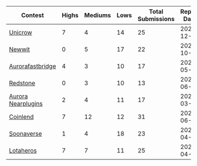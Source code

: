 | Contest | Highs | Mediums | Lows | Total Submissions | Report Date |
| ------ | ----- | ------- | ---- | ----------------- |---------- |
| [Unicrow](https://github.com/solodit/solodit_content/blob/main/reports/AuditOne/2022-12-14-Unicrow.md) | 7 | 4 | 14 | 25 | 2022-12-14
| [Newwit](https://github.com/solodit/solodit_content/blob/main/reports/AuditOne/2022-10-19-Newwit.md) | 0 | 5 | 17 | 22 | 2022-10-19
| [Aurorafastbridge](https://github.com/solodit/solodit_content/blob/main/reports/AuditOne/2023-05-09-Aurorafastbridge.md) | 4 | 3 | 10 | 17 | 2023-05-09
| [Redstone](https://github.com/solodit/solodit_content/blob/main/reports/AuditOne/2023-06-07-Redstone.md) | 0 | 3 | 10 | 13 | 2023-06-07
| [Aurora Nearplugins](https://github.com/solodit/solodit_content/blob/main/reports/AuditOne/2023-03-14-Aurora_NEARplugins.md) | 2 | 4 | 11 | 17 | 2023-03-14
| [Coinlend](https://github.com/solodit/solodit_content/blob/main/reports/AuditOne/2023-06-29-Coinlend.md) | 7 | 12 | 12 | 31 | 2023-06-29
| [Soonaverse](https://github.com/solodit/solodit_content/blob/main/reports/AuditOne/2023-04-06-Soonaverse.md) | 1 | 4 | 18 | 23 | 2023-04-06
| [Lotaheros](https://github.com/solodit/solodit_content/blob/main/reports/AuditOne/2023-04-13-Lotaheros.md) | 7 | 7 | 11 | 25 | 2023-04-13
